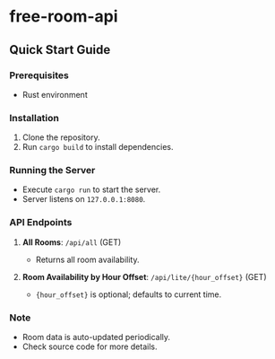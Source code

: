 # free-room-api

## Quick Start Guide

### Prerequisites
- Rust environment

### Installation
1. Clone the repository.
2. Run `cargo build` to install dependencies.

### Running the Server
- Execute `cargo run` to start the server.
- Server listens on `127.0.0.1:8080`.

### API Endpoints
1. **All Rooms**: `/api/all` (GET)
    - Returns all room availability.

2. **Room Availability by Hour Offset**: `/api/lite/{hour_offset}` (GET)
    - `{hour_offset}` is optional; defaults to current time.

### Note
- Room data is auto-updated periodically.
- Check source code for more details.